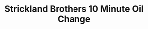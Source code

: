 ---
title: "Strickland Brothers 10 Minute Oil Change"
url: /yadkinville/strickland-brothers-10-minute-oil-change/
shop: car repair
---
